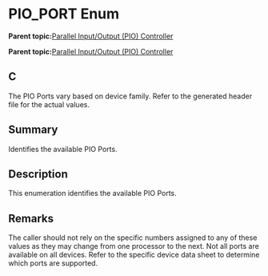 # PIO\_PORT Enum

**Parent topic:**[Parallel Input/Output \(PIO\) Controller](GUID-6E00A15D-D08A-43FF-A05A-C91E7717B5DE.md)

**Parent topic:**[Parallel Input/Output \(PIO\) Controller](GUID-CDD19539-F154-487B-A93E-CE1F75932EB8.md)

## C

The PIO Ports vary based on device family. Refer to the generated header file for the actual values.

## Summary

Identifies the available PIO Ports.

## Description

This enumeration identifies the available PIO Ports.

## Remarks

The caller should not rely on the specific numbers assigned to any of these values as they may change from one processor to the next. Not all ports are available on all devices. Refer to the specific device data sheet to determine which ports are supported.

